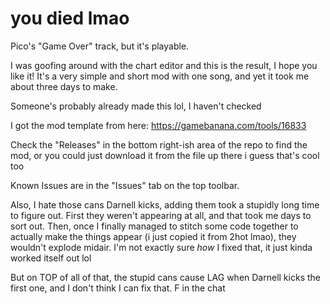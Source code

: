 # you died lmao
Pico's "Game Over" track, but it's playable.

I was goofing around with the chart editor and this is the result, I hope you like it! It's a very simple and short mod with one song, and yet it took me about three days to make.

Someone's probably already made this lol, I haven't checked

I got the mod template from here: https://gamebanana.com/tools/16833

Check the "Releases" in the bottom right-ish area of the repo to find the mod, or you could just download it from the file up there i guess that's cool too

Known Issues are in the "Issues" tab on the top toolbar.

Also, I hate those cans Darnell kicks, adding them took a stupidly long time to figure out. 
First they weren't appearing at all, and that took me days to sort out. 
Then, once I finally managed to stitch some code together to actually make the things appear (i just copied it from 2hot lmao),
they wouldn't explode midair. I'm not exactly sure _how_ I fixed that, it just kinda worked itself out lol

But on TOP of all of that, the stupid cans cause LAG when Darnell kicks the first one, and I don't think I can fix that. F in the chat


